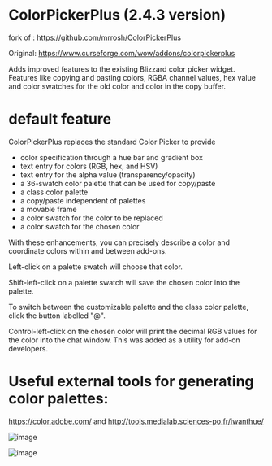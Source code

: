 # ColorPickerPlus (2.4.3 version)
fork of : https://github.com/mrrosh/ColorPickerPlus

Original: https://www.curseforge.com/wow/addons/colorpickerplus

Adds improved features to the existing Blizzard color picker widget. Features
like copying and pasting colors, RGBA channel values, hex value and color
swatches for the old color and color in the copy buffer.

# default feature 

ColorPickerPlus replaces the standard Color Picker to provide

- color specification through a hue bar and gradient box
- text entry for colors (RGB, hex, and HSV)
- text entry for the alpha value (transparency/opacity)
- a 36-swatch color palette that can be used for copy/paste
- a class color palette
- a copy/paste independent of palettes
- a movable frame
- a color swatch for the color to be replaced
- a color swatch for the chosen color

With these enhancements, you can precisely describe a color and coordinate colors within and between add-ons.

 

Left-click on a palette swatch will choose that color.

Shift-left-click on a palette swatch will save the chosen color into the palette.

To switch between the customizable palette and the class color palette, click the button labelled "@".

 

Control-left-click on the chosen color will print the decimal RGB values for the color into the chat window. This was added as a utility for add-on developers.

 

# Useful external tools for generating color palettes:

https://color.adobe.com/ and http://tools.medialab.sciences-po.fr/iwanthue/
      
     
![image](https://user-images.githubusercontent.com/47739411/231474619-f173f874-4729-45ed-bef6-6f20d8d74581.png)
      
      
![image](https://user-images.githubusercontent.com/47739411/231474771-9fa1adc1-7779-4ee1-956c-c01da9b52a7a.png)
